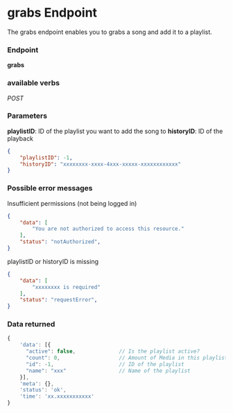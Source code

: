 # grabs Endpoint

The grabs endpoint enables you to grabs a song and add it to a playlist.

### Endpoint

**grabs**

### available verbs

_POST_

### Parameters

**playlistID**: ID of the playlist you want to add the song to
**historyID**: ID of the playback

```json
{
    "playlistID": -1,
    "historyID": "xxxxxxxx-xxxx-4xxx-xxxxx-xxxxxxxxxxxx"
}
```

### Possible error messages

Insufficient permissions (not being logged in)
```json
{
    "data": [
        "You are not authorized to access this resource."
    ],
    "status": "notAuthorized",
}
```

playlistID or historyID is missing
```json
{
    "data": [
        "xxxxxxxx is required"
    ],
    "status": "requestError",
}
```

### Data returned

```js
{
    'data': [{
      "active": false,              // Is the playlist active?
      "count": 0,                   // Amount of Media in this playlist
      "id": -1,                     // ID of the playlist
      "name": "xxx"                 // Name of the playlist
    }],
    'meta': {},
    'status': 'ok',
    'time': 'xx.xxxxxxxxxxx'
}
```